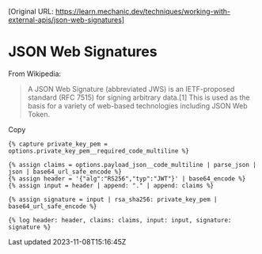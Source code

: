 [Original URL: https://learn.mechanic.dev/techniques/working-with-external-apis/json-web-signatures]

# JSON Web Signatures

From Wikipedia:

> A JSON Web Signature (abbreviated JWS) is an IETF-proposed standard (RFC 7515) for signing arbitrary data.[1] This is used as the basis for a variety of web-based technologies including JSON Web Token.

Copy

    {% capture private_key_pem = options.private_key_pem__required_code_multiline %}
    
    {% assign claims = options.payload_json__code_multiline | parse_json | json | base64_url_safe_encode %}
    {% assign header = '{"alg":"RS256","typ":"JWT"}' | base64_encode %}
    {% assign input = header | append: "." | append: claims %}
    
    {% assign signature = input | rsa_sha256: private_key_pem | base64_url_safe_encode %}
    
    {% log header: header, claims: claims, input: input, signature: signature %}

Last updated 2023-11-08T15:16:45Z